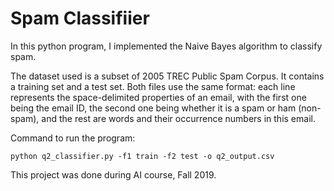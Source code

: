 # Spam Classifiier
In this python program, I implemented the Naive Bayes algorithm to classify spam.

The dataset used is a subset of 2005 TREC Public Spam Corpus. It contains a training set and a test set. Both files use the same format: each line represents the space-delimited properties of an email, with the first one being the email ID, the second one being whether it is a spam or ham (non-spam), and the rest are words and their occurrence numbers in this email.

Command to run the program:

``python q2_classifier.py -f1 train -f2 test -o q2_output.csv``

This project was done during AI course, Fall 2019.
